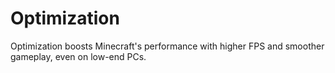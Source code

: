 # Optimization
Optimization boosts Minecraft's performance with higher FPS and smoother gameplay, even on low-end PCs.
